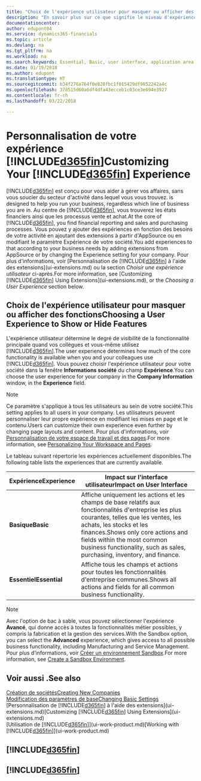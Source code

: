 ```yaml
---
title: "Choix de l'expérience utilisateur pour masquer ou afficher des fonctions avancées | Microsoft Docs"
description: "En savoir plus sur ce que signifie le niveau d'expérience Basique et Essentiel pour l'interface utilisateur, les domaines d'application, et votre société dans Dynamics 365 Business edition."
documentationcenter: 
author: edupont04
ms.service: dynamics365-financials
ms.topic: article
ms.devlang: na
ms.tgt_pltfrm: na
ms.workload: na
ms.search.keywords: Essential, Basic, user interface, application area
ms.date: 01/19/2018
ms.author: edupont
ms.translationtype: HT
ms.sourcegitcommit: b34f276a764f0e828fbc1f015429df9852242a4c
ms.openlocfilehash: 378515d60a6df4dfa43ecceb1c03ce3e694e3927
ms.contentlocale: fr-ch
ms.lasthandoff: 03/22/2018

---
```

# <a name="customizing-your-included365finincludesd365finmdmd-experience"></a><span data-ttu-id="97a2a-103">Personnalisation de votre expérience [!INCLUDE[d365fin](includes/d365fin_md.md)]</span><span class="sxs-lookup"><span data-stu-id="97a2a-103">Customizing Your [!INCLUDE[d365fin](includes/d365fin_md.md)] Experience</span></span>
[!INCLUDE[d365fin](includes/d365fin_md.md)]<span data-ttu-id="97a2a-104"> est conçu pour vous aider à gérer vos affaires, sans vous soucier du secteur d'activité dans lequel vous vous trouvez.</span><span class="sxs-lookup"><span data-stu-id="97a2a-104"> is designed to help you run your business, regardless which line of business you are in.</span></span> <span data-ttu-id="97a2a-105">Au centre de [!INCLUDE[d365fin](includes/d365fin_md.md)], vous trouverez les états financiers ainsi que les processus vente et achat.</span><span class="sxs-lookup"><span data-stu-id="97a2a-105">At the core of [!INCLUDE[d365fin](includes/d365fin_md.md)], you find financial reporting and sales and purchasing processes.</span></span> <span data-ttu-id="97a2a-106">Vous pouvez y ajouter des expériences en fonction des besoins de votre activité en ajoutant des extensions à partir d'AppSource ou en modifiant le paramètre Expérience de votre société.</span><span class="sxs-lookup"><span data-stu-id="97a2a-106">You add experiences to that according to your business needs by adding extensions from AppSource or by changing the Experience setting for your company.</span></span> <span data-ttu-id="97a2a-107">Pour plus d'informations, voir [Personnalisation de [!INCLUDE[d365fin](includes/d365fin_md.md)] à l'aide des extensions](ui-extensions.md) ou la section *Choisir une expérience utilisateur* ci-après.</span><span class="sxs-lookup"><span data-stu-id="97a2a-107">For more information, see [Customizing [!INCLUDE[d365fin](includes/d365fin_md.md)] Using Extensions](ui-extensions.md), or the *Choosing a User Experience* section below.</span></span>

## <a name="choosing-a-user-experience-to-show-or-hide-features"></a><span data-ttu-id="97a2a-108">Choix de l'expérience utilisateur pour masquer ou afficher des fonctions</span><span class="sxs-lookup"><span data-stu-id="97a2a-108">Choosing a User Experience to Show or Hide Features</span></span>
<span data-ttu-id="97a2a-109">L'expérience utilisateur détermine le degré de visibilité de la fonctionnalité principale quand vos collègues et vous-même utilisez [!INCLUDE[d365fin](includes/d365fin_md.md)].</span><span class="sxs-lookup"><span data-stu-id="97a2a-109">The user experience determines how much of the core functionality is available when you and your colleagues use [!INCLUDE[d365fin](includes/d365fin_md.md)].</span></span> <span data-ttu-id="97a2a-110">Vous pouvez choisir l'expérience utilisateur pour votre société dans la fenêtre **Informations société** du champ **Expérience**.</span><span class="sxs-lookup"><span data-stu-id="97a2a-110">You can choose the user experience for your company in the **Company Information** window, in the **Experience** field.</span></span>

> [!NOTE]  
> <span data-ttu-id="97a2a-111">Ce paramètre s'applique à tous les utilisateurs au sein de votre société.</span><span class="sxs-lookup"><span data-stu-id="97a2a-111">This setting applies to all users in your company.</span></span> <span data-ttu-id="97a2a-112">Les utilisateurs peuvent personnaliser leur propre expérience en modifiant les mises en page et le contenu.</span><span class="sxs-lookup"><span data-stu-id="97a2a-112">Users can customize their own experience even further by changing page layouts and content.</span></span> <span data-ttu-id="97a2a-113">Pour plus d'informations, voir [Personnalisation de votre espace de travail et des pages](ui-personalization-user.md).</span><span class="sxs-lookup"><span data-stu-id="97a2a-113">For more information, see [Personalizing Your Workspace and Pages](ui-personalization-user.md).</span></span>  

<span data-ttu-id="97a2a-114">Le tableau suivant répertorie les expériences actuellement disponibles.</span><span class="sxs-lookup"><span data-stu-id="97a2a-114">The following table lists the experiences that are currently available.</span></span>

| <span data-ttu-id="97a2a-115">Expérience</span><span class="sxs-lookup"><span data-stu-id="97a2a-115">Experience</span></span> | <span data-ttu-id="97a2a-116">Impact sur l'interface utilisateur</span><span class="sxs-lookup"><span data-stu-id="97a2a-116">Impact on User Interface</span></span> |
| --- | --- |
| <span data-ttu-id="97a2a-117">**Basique**</span><span class="sxs-lookup"><span data-stu-id="97a2a-117">**Basic**</span></span> |<span data-ttu-id="97a2a-118">Affiche uniquement les actions et les champs de base relatifs aux fonctionnalités d'entreprise les plus courantes, telles que les ventes, les achats, les stocks et les finances.</span><span class="sxs-lookup"><span data-stu-id="97a2a-118">Shows only core actions and fields within the most common business functionality, such as sales, purchasing, inventory, and finance.</span></span> |
| <span data-ttu-id="97a2a-119">**Essentiel**</span><span class="sxs-lookup"><span data-stu-id="97a2a-119">**Essential**</span></span> |<span data-ttu-id="97a2a-120">Affiche tous les champs et actions pour toutes les fonctionnalités d'entreprise communes.</span><span class="sxs-lookup"><span data-stu-id="97a2a-120">Shows all actions and fields for all common business functionality.</span></span>|

> [!NOTE]  
> <span data-ttu-id="97a2a-121">Avec l'option de bac à sable, vous pouvez sélectionner l'expérience **Avancé**, qui donne accès à toutes la fonctionnalités métier possibles, y compris la fabrication et la gestion des services.</span><span class="sxs-lookup"><span data-stu-id="97a2a-121">With the Sandbox option, you can select the **Advanced** experience, which gives access to all possible business functionality, including Manufacturing and Service Management.</span></span> <span data-ttu-id="97a2a-122">Pour plus d’informations, voir [Créer un environnement Sandbox](across-how-create-sandbox-environment.md).</span><span class="sxs-lookup"><span data-stu-id="97a2a-122">For more information, see [Create a Sandbox Environment](across-how-create-sandbox-environment.md).</span></span>

## <a name="see-also"></a><span data-ttu-id="97a2a-123">Voir aussi .</span><span class="sxs-lookup"><span data-stu-id="97a2a-123">See also</span></span>
[<span data-ttu-id="97a2a-124">Création de sociétés</span><span class="sxs-lookup"><span data-stu-id="97a2a-124">Creating New Companies</span></span>](about-new-company.md)  
[<span data-ttu-id="97a2a-125">Modification des paramètres de base</span><span class="sxs-lookup"><span data-stu-id="97a2a-125">Changing Basic Settings</span></span>](ui-change-basic-settings.md)  
<span data-ttu-id="97a2a-126">[Personnalisation de [!INCLUDE[d365fin](includes/d365fin_md.md)] à l'aide des extensions](ui-extensions.md)</span><span class="sxs-lookup"><span data-stu-id="97a2a-126">[Customizing [!INCLUDE[d365fin](includes/d365fin_md.md)] Using Extensions](ui-extensions.md)</span></span>  
<span data-ttu-id="97a2a-127">[Utilisation de [!INCLUDE[d365fin](includes/d365fin_md.md)]](ui-work-product.md)</span><span class="sxs-lookup"><span data-stu-id="97a2a-127">[Working with [!INCLUDE[d365fin](includes/d365fin_md.md)]](ui-work-product.md)</span></span>

## [!INCLUDE[d365fin](includes/free_trial_md.md)]  
## [!INCLUDE[d365fin](includes/training_link_md.md)]

